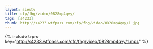 ```yaml
--- 
layout: sieutv
title: cfp/fhg/video/0828mp4qvy/
tags: [s4233]
thumb: http://s4233.wtfpass.com/cfp/fhg/video/0828mp4qvy/1.jpg
---
```

{% include tvpro key="http://s4233.wtfpass.com/cfp/fhg/video/0828mp4qvy/1.mp4" %} 
